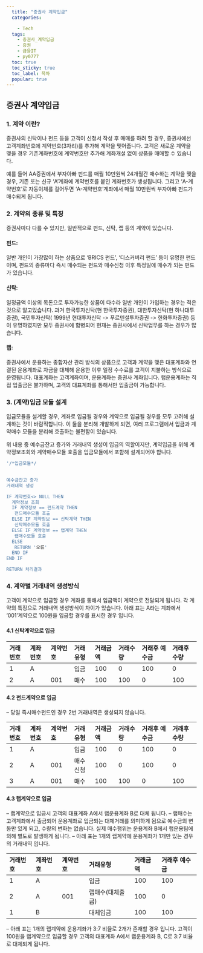 ```yaml
---
  title: "증권사 계약입금"
  categories:

    - Tech
  tags: 
    - 증권사_계약입금
    - 증권
    - 금융IT
    - py0777
  toc: true
  toc_sticky: true
  toc_label: 목차
  popular: true
---
```

## **증권사 계약입금**

### **1. 계약 이란?**

증권사의 신탁이나 펀드 등을 고객이 신청서 작성 후 매매를 하려 할 경우, 증권사에선 고객계좌번호에 계약번호(3자리)를 추가해 계약을 맺어줍니다. 고객은 새로운 계약을 맺을 경우 기존계좌번호에 계약번호만 추가해 계좌개설 없이 상품을 매매할 수 있습니다.

예를 들어 AA증권에서 부자아빠 펀드를 매월 10만원씩 24개월간 매수하는 계약을 맺을 경우, 기존 또는 신규 ‘A’계좌에 계약번호를 붙인 계좌번호가 생성됩니다. 그리고 ‘A-계약번호’로 자동이체를 걸어두면 ‘A-계약번호’계좌에서 매월 10만원씩 부자아빠 펀드가 매수되게 됩니다.

### **2. 계약의 종류 및 특징**



증권사마다 다를 수 있지만, 일반적으로 펀드, 신탁, 랩 등의 계약이 있습니다.

#### **펀드:** 
일반 개인이 가장많이 하는 상품으로 ‘BRICS 펀드’, ‘디스커버리 펀드’ 등이 유명한 펀드이며, 펀드의 종류마다 즉시 매수되는 펀드와 매수신청 이후 특정일에 매수가 되는 펀드가 있습니다.

#### **신탁:** 
일정금액 이상의 목돈으로 투자가능한 상품이 다수라 일반 개인이 가입하는 경우는 적은 것으로 알고있습니다. 과거 한국투자신탁(현 한국투자증권), 대한투자신탁(현 하나대투증권), 국민투자신탁( 1999년 현대투자신탁 -> 푸르덴셜투자증권 -> 한화투자증권) 등이 유명하였지만 모두 증권사에 합병되어 현재는 증권사에서 신탁업무를 하는 경우가 많습니다.

#### **랩:** 
증권사에서 운용하는 종합자산 관리 방식의 상품으로 고객과 계약을 맺은 대표계좌와 연결된 운용계좌로 자금을 대체해 운용한 이후 일정 수수료를 고객이 지불하는 방식으로 운영됩니다. 대표계좌는 고객계좌이며, 운용계좌는 증권사 계좌입니다. 랩운용계좌는 직접 입출금은 불가하며, 고객의 대표계좌를 통해서만 입출금이 가능합니다.



### **3. (계약)입금 모듈 설계**



입금모듈을 설계할 경우, 계좌로 입금될 경우와 계약으로 입금될 경우를 모두 고려해 설계하는 것이 바람직합니다. 이 둘을 분리해 개발하게 되면, 여러 프로그램에서 입금과 계약매수 모듈을 분리해 호출하는 불편함이 있습니다.

위 내용 중 예수금잔고 증가와 거래내역 생성이 입금의 역할이지만, 계약입금을 위해 계약정보조회와 계약매수모듈 호출을 입금모듈에서 포함해 설계되어야 합니다.

```sql
'/*입금모듈*/
 

예수금잔고 증가
거래내역 생성

IF 계약번호<> NULL THEN
  계약정보 조회
  IF 계약정보 == 펀드계약 THEN
   펀드매수모듈 호출
  ELSE IF 계약정보 == 신탁계약 THEN
   신탁매수모듈 호출
  ELSE IF 계약정보 == 랩계약 THEN
   랩매수모듈 호출
  ELSE
   RETURN '오류'
  END IF
END IF

RETURN 처리결과
```





### **4. 계약별 거래내역 생성방식**



고객이 계약으로 입금할 경우 계좌를 통해서 입금액이 계약으로 전달되게 됩니다. 각 계약의 특징으로 거래내역 생성방식이 차이가 있습니다.
아래 표는 A라는 계좌에서 ‘001’계약으로 100원을 입금할 경우를 표시한 경우 입니다.

#### **4.1 신탁계약으로 입금**

| 거래번호 | 계좌번호 | 계약번호 | 거래유형 | 거래금액 | 거래수량 | 거래후 예수금 | 거래후 수량 |
| :------- | :------- | :------- | :------- | :------- | :------- | :------------ | :---------- |
| 1        | A        |          | 입금     | 100      | 0        | 100           | 0           |
| 2        | A        | 001      | 매수     | 100      | 100      | 0             | 100         |

#### **4.2 펀드계약으로 입금**

– 당일 즉시매수펀드인 경우 2번 거래내역은 생성되지 않습니다.

| 거래번호 | 계좌번호 | 계약번호 | 거래유형 | 거래금액 | 거래수량 | 거래후 예수금 | 거래후 수량 |
| :------- | :------- | :------- | :------- | :------- | :------- | :------------ | :---------- |
| 1        | A        |          | 입금     | 100      | 0        | 100           | 0           |
| 2        | A        | 001      | 매수신청 | 100      | 0        | 100           | 0           |
| 3        | A        | 001      | 매수     | 100      | 100      | 0             | 100         |

#### **4.3 랩계약으로 입금**

– 랩계약으로 입금시 고객의 대표계좌 A에서 랩운용계좌 B로 대체 됩니다.
– 랩매수는 고객계좌에서 출금되어 운용계좌로 입금되는 대체거래를 의미하게 됨으로 예수금의 변동만 있게 되고, 수량의 변화는 없습니다. 실제 매수행위는 운용계좌 B에서 랩운용팀에 의해 별도로 발생하게 됩니다.
– 아래 표는 1개의 랩계약에 운용계좌가 1개만 있는 경우의 거래내역 입니다.

| 거래번호 | 계좌번호 | 계약번호 | 거래유형         | 거래금액 | 거래후 예수금 |
| :------- | :------- | :------- | :--------------- | :------- | :------------ |
| 1        | A        |          | 입금             | 100      | 100           |
| 2        | A        | 001      | 랩매수(대체출금) | 100      | 0             |
| 1        | B        |          | 대체입금         | 100      | 100           |

– 아래 표는 1개의 랩계약에 운용계좌가 3:7 비율로 2개가 존재할 경우 입니다. 고객이 100원을 랩계약으로 입금할 경우 고객의 대표계좌 A에서 랩운용계좌 B, C로 3:7 비율로 대체되게 됩니다.